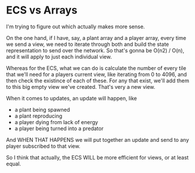# ECS vs Arrays
I'm trying to figure out which actually makes more sense.

On the one hand, if I have, say, a plant array and a player array, every time we send a view, we need to iterate through both and build the state representation to send over the network.
So that's gonna be O(n2) / O(n), and it will apply to just each individual view.

Whereas for the ECS, what we can do is calculate the number of every tile that we'll need for a players current view, like iterating from 0 to 4096, and then check the existince of each of these. For any that exist, we'll add them to this big empty view we've created. That's very a new view.

When it comes to updates, an update will happen, like
- a plant being spawned
- a plant reproducing
- a player dying from lack of energy
- a player being turned into a predator

And WHEN THAT HAPPENS we will put together an update and send to any player subscribed to that view.

So I think that actually, the ECS WILL be more efficient for views, or at least equal.